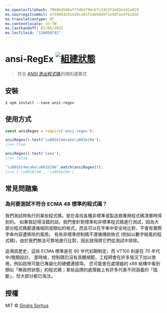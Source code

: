```yaml
---
ms.openlocfilehash: 79b8bd5d8af7fd6d79dcb7c24b3f2e03e1d2a029
ms.sourcegitcommit: e739004291428ce83f14b9d49f1e9dfaa3762dde
ms.translationtype: HT
ms.contentlocale: zh-TW
ms.lasthandoff: 02/05/2022
ms.locfileid: "138050792"
---
```

# <a name="ansi-regex-build-statushttpstravis-ciorgchalkansi-regex"></a>ansi-RegEx [![組建狀態](https://travis-ci.org/chalk/ansi-regex.svg?branch=master)](https://travis-ci.org/chalk/ansi-regex)

> 符合 [ANSI 逸出程式碼](http://en.wikipedia.org/wiki/ANSI_escape_code)的規則運算式


## <a name="install"></a>安裝

```
$ npm install --save ansi-regex
```


## <a name="usage"></a>使用方式

```js
const ansiRegex = require('ansi-regex');

ansiRegex().test('\u001b[4mcake\u001b[0m');
//=> true

ansiRegex().test('cake');
//=> false

'\u001b[4mcake\u001b[0m'.match(ansiRegex());
//=> ['\u001b[4m', '\u001b[0m']
```

## <a name="faq"></a>常見問題集

### <a name="why-do-you-test-for-codes-not-in-the-ecma-48-standard"></a>為何要測試不符合 ECMA 48 標準的程式碼？

我們測試時執行的某些程式碼，是在尋找各種非標準或製造商專用程式碼清單時得到的。 如果我記得沒錯的話，我們會針對標準和非標準程式碼進行測試，因為大部分程式碼都遵循相同或類似的格式，而且可以在字串中安全地比對，不會有實際字串內容遭移除的風險。 有些非標準控制碼不遵循傳統格式 (例如以數字結尾的程式碼)，由於我們無法可靠地進行比對，因此就得將它們從測試中排除。

追溯其歷史，這些 ECMA 標準是在 90 年代初期制定，而 VT100 則是在 70 年代中/晚期設計。 那時候，控制碼仍沒有具體規範，工程師會在許多情況下加以使用，例如啟用可能已專屬化的硬體連接埠。 您可能會在處理器的 x86 結構中看到類似「無政府狀態」的程式碼；某些品牌的處理器上有許多代表不同涵義的「插斷」，但大部分都已淘汰。


## <a name="license"></a>授權

MIT © [Sindre Sorhus](http://sindresorhus.com)

